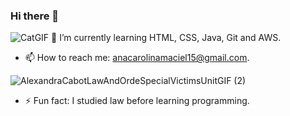 ### Hi there 👋

![CatGIF](https://github.com/caroltmaciel/caroltmaciel/assets/67395395/50b4193d-35f5-4b9d-86f5-d7bf993d80c4)
🌱 I’m currently learning HTML, CSS, Java, Git and AWS.


- 📫 How to reach me: anacarolinamaciel15@gmail.com.

![AlexandraCabotLawAndOrdeSpecialVictimsUnitGIF (2)](https://github.com/caroltmaciel/caroltmaciel/assets/67395395/34a91c36-d9fc-4684-87ea-a19c9439a0b8)
- ⚡ Fun fact: I studied law before learning programming.


